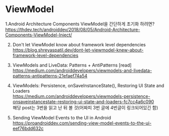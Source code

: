  # ViewModel
 1.Android Architecture Components ViewModel을 간단하게 초기화 하려면? <br>
 https://thdev.tech/androiddev/2018/08/05/Android-Architecture-Components-ViewModel-Inject/
 

2. Don't let ViewModel know about framework level dependencies <br>
   https://blog.shreyaspatil.dev/dont-let-viewmodel-knew-about-framework-level-dependencies


3. ViewModels and LiveData: Patterns + AntiPatterns [read] <br>
   https://medium.com/androiddevelopers/viewmodels-and-livedata-patterns-antipatterns-21efaef74a54


4. ViewModels: Persistence, onSaveInstanceState(), Restoring UI State and Loaders <br>
   https://medium.com/androiddevelopers/viewmodels-persistence-onsaveinstancestate-restoring-ui-state-and-loaders-fc7cc4a6c090 <br>
   해당 post는 3번을 읽고 난 뒤 볼 것(어짜피 3번 글에 4번글이 링크되어있긴 함)


5. Sending ViewModel Events to the UI in Android <br>
   https://proandroiddev.com/sending-view-model-events-to-the-ui-eef76bdd632c